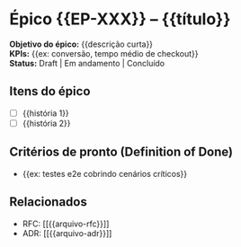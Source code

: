 # Épico {{EP-XXX}} – {{título}}

**Objetivo do épico:** {{descrição curta}}  
**KPIs:** {{ex: conversão, tempo médio de checkout}}  
**Status:** Draft | Em andamento | Concluído

## Itens do épico
- [ ] {{história 1}}
- [ ] {{história 2}}

## Critérios de pronto (Definition of Done)
- {{ex: testes e2e cobrindo cenários críticos}}

## Relacionados
- RFC: [[{{arquivo-rfc}}]]
- ADR: [[{{arquivo-adr}}]]
